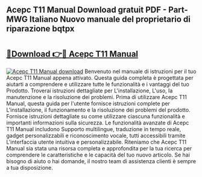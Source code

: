 ## Acepc T11 Manual Download gratuit PDF - Part-MWG Italiano Nuovo manuale del proprietario di riparazione bqtpx

# <h2><a href="http://dfg5in.blite.top/?on=Acepc+T11+Manual">🔗Download 👉🔴 Acepc T11 Manual</a></h2>

[![Acepc T11 Manual download](https://i.imgur.com/lujVjoI.png)](http://dfg5in.blite.top/?on=Acepc+T11+Manual)
Benvenuto nel manuale di istruzioni per il tuo Acepc T11 Manual appena attivato. Questa guida completa è progettata per aiutarti a comprendere e utilizzare tutte le funzionalità e i vantaggi del tuo Prodotto. Troverai istruzioni dettagliate per L'installazione, L'uso, la manutenzione e la risoluzione dei problemi. Prima di utilizzare Acepc T11 Manual, questa guida per l'utente fornisce istruzioni complete per L'installazione, il funzionamento e la risoluzione dei problemi del prodotto. Fornisce istruzioni dettagliate su come utilizzare ciascuna funzionalità e importanti informazioni sulla sicurezza. Le funzionalità avanzate di Acepc T11 Manual includono Supporto multilingue, traduzione in tempo reale, gadget personalizzabili e riconoscimento vocale, tutti accessibili tramite L'interfaccia utente intuitiva e personalizzabile. Riteniamo che Acepc T11 Manual sia stata una risorsa completa e approfondita per la tua ricerca per comprendere le caratteristiche e le capacità del tuo nuovo articolo. Se hai bisogno di aiuto o hai domande, il nostro team di assistenza clienti è sempre a tua disposizione.

